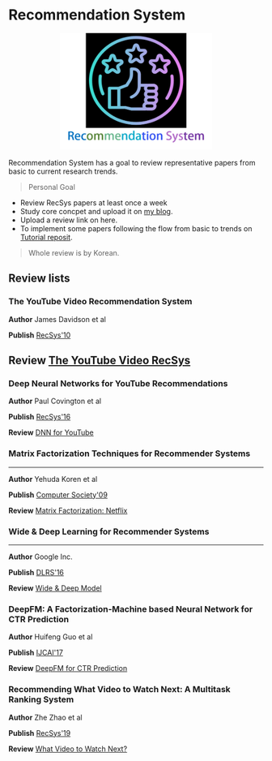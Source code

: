 # Recommendation System

<p align="center">
    <img src="./rec-figure.png" width="300" height="230">
</p>

Recommendation System has a goal to review representative papers from basic to current research trends.

> Personal Goal
* Review RecSys papers at least once a week
* Study core concpet and upload it on [my blog](https://blossominkyung.com/).
* Upload a review link on here.
* To implement some papers following the flow from basic to trends on [Tutorial reposit](https://github.com/blossominkyung/awesome-recsys-tutorial).

> Whole review is by Korean.

## Review lists

### The YouTube Video Recommendation System 
**Author** James Davidson et al

**Publish** [RecSys'10](https://www.inf.unibz.it/~ricci/ISR/papers/p293-davidson.pdf?fbclid=IwAR02saeLLv279WAJy5y5Y1SNLNv91t56vXKWzVpToXZqbQsN-_200f7Zd2g)

**Review** [The YouTube Video RecSys](https://blossominkyung.com/250186a5-9a8d-4b05-bf6c-bb59ef7d334d)
---
### Deep Neural Networks for YouTube Recommendations
**Author** Paul Covington et al

**Publish** [RecSys'16](https://static.googleusercontent.com/media/research.google.com/ko//pubs/archive/45530.pdf?fbclid=IwAR3cUcBD5z7a1a97SQAO9akIykyugO_jfMHKGzw_BuezPUSmLBTXFKZxDCQ)

**Review** [DNN for YouTube](https://blossominkyung.com/4834a9c0-091d-423a-995e-2f8dfc1dc702)

### Matrix Factorization Techniques for Recommender Systems
---
**Author** Yehuda Koren et al

**Publish** [Computer Society'09](https://datajobs.com/data-science-repo/Recommender-Systems-%5BNetflix%5D.pdf)

**Review** [Matrix Factorization: Netflix](https://blossominkyung.com/47ebfb7d-efce-47ec-97b4-1540c13b26b3)

### Wide & Deep Learning for Recommender Systems
---
**Author** Google Inc.

**Publish** [DLRS'16](https://arxiv.org/pdf/1606.07792.pdf)

**Review** [Wide & Deep Model](https://blossominkyung.com/01594455-9327-4393-9c85-ba5c6f16698d)

### DeepFM: A Factorization-Machine based Neural Network for CTR Prediction
**Author** Huifeng Guo et al

**Publish** [IJCAI'17](https://arxiv.org/pdf/1703.04247.pdf)

**Review** [DeepFM for CTR Prediction](https://blossominkyung.com/1e717a30-653a-4c0a-bb89-8800e9183798)

### Recommending What Video to Watch Next: A Multitask Ranking System
**Author** Zhe Zhao et al 

**Publish** [RecSys'19](https://daiwk.github.io/assets/youtube-multitask.pdf?fbclid=IwAR3z4b9YlBP_99_AshH8alFT6YerXKcAdgKv5d438YnWQefk7yXwNpRrmJY)

**Review** [What Video to Watch Next?](https://blossominkyung.com/b621c61f-7def-472e-abed-452b51cb35d7)

